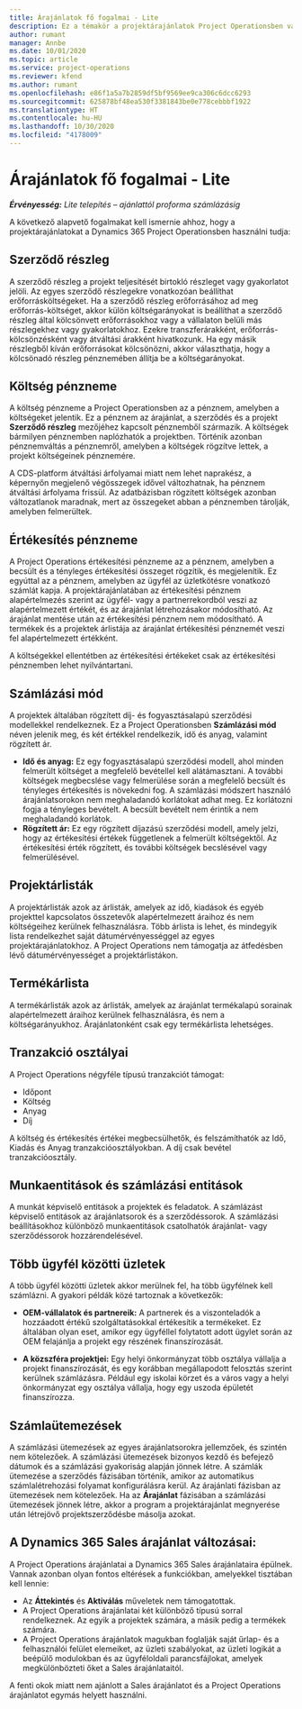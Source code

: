```yaml
---
title: Árajánlatok fő fogalmai - Lite
description: Ez a témakör a projektárajánlatok Project Operationsben való használatáról nyújt tájékoztatást.
author: rumant
manager: Annbe
ms.date: 10/01/2020
ms.topic: article
ms.service: project-operations
ms.reviewer: kfend
ms.author: rumant
ms.openlocfilehash: e86f1a5a7b2859df5bf9569ee9ca306c6dcc6293
ms.sourcegitcommit: 625878bf48ea530f3381843be0e778cebbbf1922
ms.translationtype: HT
ms.contentlocale: hu-HU
ms.lasthandoff: 10/30/2020
ms.locfileid: "4178009"
---
```

# <a name="quotes---key-concepts---lite"></a>Árajánlatok fő fogalmai - Lite

_**Érvényesség:** Lite telepítés – ajánlattól proforma számlázásig_


A következő alapvető fogalmakat kell ismernie ahhoz, hogy a projektárajánlatokat a Dynamics 365 Project Operationsben használni tudja:

## <a name="contracting-unit"></a>Szerződő részleg

A szerződő részleg a projekt teljesítését birtokló részleget vagy gyakorlatot jelöli. Az egyes szerződő részlegekre vonatkozóan beállíthat erőforrásköltségeket. Ha a szerződő részleg erőforrásához ad meg erőforrás-költséget, akkor külön költségarányokat is beállíthat a szerződő részleg által kölcsönvett erőforrásokhoz vagy a vállalaton belüli más részlegekhez vagy gyakorlatokhoz. Ezekre transzferárakként, erőforrás-kölcsönzésként vagy átváltási árakként hivatkozunk. Ha egy másik részlegből kíván erőforrásokat kölcsönözni, akkor választhatja, hogy a kölcsönadó részleg pénznemében állítja be a költségarányokat.

## <a name="cost-currency"></a>Költség pénzneme

A költség pénzneme a Project Operationsben az a pénznem, amelyben a költségeket jelentik. Ez a pénznem az árajánlat, a szerződés és a projekt **Szerződő részleg** mezőjéhez kapcsolt pénznemből származik. A költségek bármilyen pénznemben naplózhatók a projektben. Történik azonban pénznemváltás a pénznemről, amelyben a költségek rögzítve lettek, a projekt költségeinek pénznemére.

A CDS-platform átváltási árfolyamai miatt nem lehet naprakész, a képernyőn megjelenő végösszegek idővel változhatnak, ha pénznem átváltási árfolyama frissül. Az adatbázisban rögzített költségek azonban változatlanok maradnak, mert az összegeket abban a pénznemben tárolják, amelyben felmerültek.

## <a name="sales-currency"></a>Értékesítés pénzneme

A Project Operations értékesítési pénzneme az a pénznem, amelyben a becsült és a tényleges értékesítési összeget rögzítik, és megjelenítik. Ez egyúttal az a pénznem, amelyben az ügyfél az üzletkötésre vonatkozó számlát kapja. A projektárajánlatában az értékesítési pénznem alapértelmezés szerint az ügyfél- vagy a partnerrekordból veszi az alapértelmezett értékét, és az árajánlat létrehozásakor módosítható. Az árajánlat mentése után az értékesítési pénznem nem módosítható. A termékek és a projektek árlistája az árajánlat értékesítési pénznemét veszi fel alapértelmezett értékként.

A költségekkel ellentétben az értékesítési értékeket csak az értékesítési pénznemben lehet nyilvántartani.

## <a name="billing-method"></a>Számlázási mód

A projektek általában rögzített díj- és fogyasztásalapú szerződési modellekkel rendelkeznek. Ez a Project Operationsben **Számlázási mód** néven jelenik meg, és két értékkel rendelkezik, idő és anyag, valamint rögzített ár.

- **Idő és anyag:** Ez egy fogyasztásalapú szerződési modell, ahol minden felmerült költséget a megfelelő bevétellel kell alátámasztani. A további költségek megbecslése vagy felmerülése során a megfelelő becsült és tényleges értékesítés is növekedni fog. A számlázási módszert használó árajánlatsorokon nem meghaladandó korlátokat adhat meg. Ez korlátozni fogja a tényleges bevételt. A becsült bevételt nem érintik a nem meghaladandó korlátok.
- **Rögzített ár:** Ez egy rögzített díjazású szerződési modell, amely jelzi, hogy az értékesítési értékek függetlenek a felmerült költségektől. Az értékesítési érték rögzített, és további költségek becslésével vagy felmerülésével.

## <a name="project-price-lists"></a>Projektárlisták

A projektárlisták azok az árlisták, amelyek az idő, kiadások és egyéb projekttel kapcsolatos összetevők alapértelmezett áraihoz és nem költségeihez kerülnek felhasználásra. Több árlista is lehet, és mindegyik lista rendelkezhet saját dátumérvényességgel az egyes projektárajánlatokhoz. A Project Operations nem támogatja az átfedésben lévő dátumérvényességet a projektárlistákon.

## <a name="product-price-lists"></a>Termékárlista

A termékárlisták azok az árlisták, amelyek az árajánlat termékalapú sorainak alapértelmezett áraihoz kerülnek felhasználásra, és nem a költségarányukhoz. Árajánlatonként csak egy termékárlista lehetséges.

## <a name="transaction-classes"></a>Tranzakció osztályai

A Project Operations négyféle típusú tranzakciót támogat:

- Időpont
- Költség
- Anyag
- Díj

A költség és értékesítés értékei megbecsülhetők, és felszámíthatók az Idő, Kiadás és Anyag tranzakcióosztályokban. A díj csak bevétel tranzakcióosztály.

## <a name="work-entities-and-billing-entities"></a>Munkaentitások és számlázási entitások

A munkát képviselő entitások a projektek és feladatok. A számlázást képviselő entitások az árajánlatsorok és a szerződéssorok. A számlázási beállításokhoz különböző munkaentitások csatolhatók árajánlat- vagy szerződéssorok hozzárendelésével.

## <a name="multi-customer-deals"></a>Több ügyfél közötti üzletek

A több ügyfél közötti üzletek akkor merülnek fel, ha több ügyfélnek kell számlázni. A gyakori példák közé tartoznak a következők:

- **OEM-vállalatok és partnereik:** A partnerek és a viszonteladók a hozzáadott értékű szolgáltatásokkal értékesítik a termékeket. Ez általában olyan eset, amikor egy ügyféllel folytatott adott ügylet során az OEM felajánlja a projekt egy részének finanszírozását. 

- **A közszféra projektjei:** Egy helyi önkormányzat több osztálya vállalja a projekt finanszírozását, és egy korábban megállapodott felosztás szerint kerülnek számlázásra. Például egy iskolai körzet és a város vagy a helyi önkormányzat egy osztálya vállalja, hogy egy uszoda épületét finanszírozza.

## <a name="invoice-schedules"></a>Számlaütemezések

A számlázási ütemezések az egyes árajánlatsorokra jellemzőek, és szintén nem kötelezőek. A számlázási ütemezések bizonyos kezdő és befejező dátumok és a számlázási gyakoriság alapján jönnek létre. A számlák ütemezése a szerződés fázisában történik, amikor az automatikus számlalétrehozási folyamat konfigurálásra kerül. Az árajánlati fázisban az ütemezések nem kötelezőek. Ha az **Árajánlat** fázisában a számlázási ütemezések jönnek létre, akkor a program a projektárajánlat megnyerése után létrejövő projektszerződésbe másolja azokat.

## <a name="changes-from-dynamics-365-sales-quote"></a>A Dynamics 365 Sales árajánlat változásai:

A Project Operations árajánlatai a Dynamics 365 Sales árajánlataira épülnek. Vannak azonban olyan fontos eltérések a funkciókban, amelyekkel tisztában kell lennie:

- Az **Áttekintés** és **Aktiválás** műveletek nem támogatottak.
- A Project Operations árajánlatai két különböző típusú sorral rendelkeznek. Az egyik a projektek számára, a másik pedig a termékek számára.
- A Project Operations árajánlatok magukban foglalják saját űrlap- és a felhasználói felület elemeiket, az üzleti szabályokat, az üzleti logikát a beépülő modulokban és az ügyféloldali parancsfájlokat, amelyek megkülönbözteti őket a Sales árajánlataitól.

A fenti okok miatt nem ajánlott a Sales árajánlatot és a Project Operations árajánlatot egymás helyett használni.
